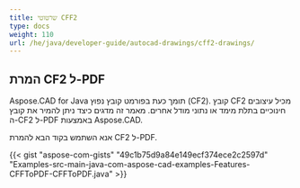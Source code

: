 ```yaml
---
title: שרטוטי CFF2
type: docs
weight: 110
url: /he/java/developer-guide/autocad-drawings/cff2-drawings/
---
```


## **המרת CF2 ל-PDF**

Aspose.CAD for Java תומך כעת בפורמט קובץ נפוץ (CF2). קובץ CF2 מכיל עיצובים חינוכיים בתלת מימד או נתוני מודל אחרים. מאמר זה מדגים כיצד ניתן להמיר את קובץ ה-CF2 ל-PDF באמצעות Aspose.CAD.

אנא השתמש בקוד הבא להמרת CF2 ל-PDF.

{{< gist "aspose-com-gists" "49c1b75d9a84e149ecf374ece2c2597d" "Examples-src-main-java-com-aspose-cad-examples-Features-CFFToPDF-CFFToPDF.java" >}}
